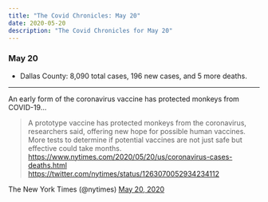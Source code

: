 ```yaml
---
title: "The Covid Chronicles: May 20"
date: 2020-05-20
description: "The Covid Chronicles for May 20"
---
```


### May 20

- Dallas County: 8,090 total cases, 196 new cases, and 5 more deaths.

---

An early form of the coronavirus vaccine has protected monkeys from COVID-19...

> A prototype vaccine has protected monkeys from the coronavirus, researchers said, offering new hope for possible human vaccines. More tests to determine if potential vaccines are not just safe but effective could take months.  https://www.nytimes.com/2020/05/20/us/coronavirus-cases-deaths.html
https://twitter.com/nytimes/status/1263070052934234112

 The New York Times (@nytimes) [May 20, 2020](https://twitter.com/nytimes/status/1263141952947716097)
